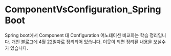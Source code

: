 # ComponentVsConfiguration_SpringBoot
Spring boot에서 Component 대 Configuration 어노테이션 비교하는 학습 정리입니다. 
개인 블로그에 4월 22일자로 정리되어 있습니다.
이웃이 되면 정리된 내용을 보실수가 있습니다.

